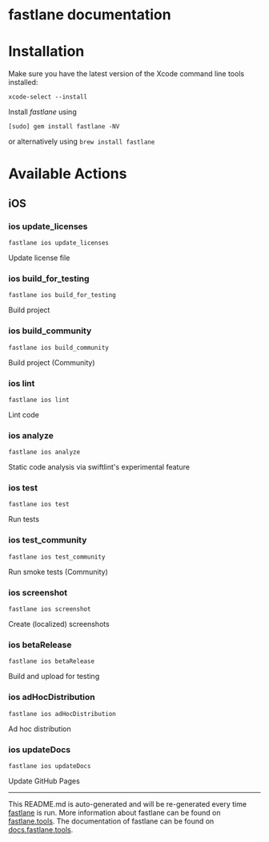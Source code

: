 fastlane documentation
================
# Installation

Make sure you have the latest version of the Xcode command line tools installed:

```
xcode-select --install
```

Install _fastlane_ using
```
[sudo] gem install fastlane -NV
```
or alternatively using `brew install fastlane`

# Available Actions
## iOS
### ios update_licenses
```
fastlane ios update_licenses
```
Update license file
### ios build_for_testing
```
fastlane ios build_for_testing
```
Build project
### ios build_community
```
fastlane ios build_community
```
Build project (Community)
### ios lint
```
fastlane ios lint
```
Lint code
### ios analyze
```
fastlane ios analyze
```
Static code analysis via swiftlint's experimental feature
### ios test
```
fastlane ios test
```
Run tests
### ios test_community
```
fastlane ios test_community
```
Run smoke tests (Community)
### ios screenshot
```
fastlane ios screenshot
```
Create (localized) screenshots
### ios betaRelease
```
fastlane ios betaRelease
```
Build and upload for testing
### ios adHocDistribution
```
fastlane ios adHocDistribution
```
Ad hoc distribution
### ios updateDocs
```
fastlane ios updateDocs
```
Update GitHub Pages

----

This README.md is auto-generated and will be re-generated every time [fastlane](https://fastlane.tools) is run.
More information about fastlane can be found on [fastlane.tools](https://fastlane.tools).
The documentation of fastlane can be found on [docs.fastlane.tools](https://docs.fastlane.tools).
